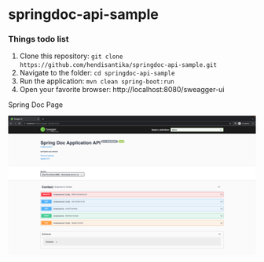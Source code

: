 # springdoc-api-sample

### Things todo list

1. Clone this repository: `git clone https://github.com/hendisantika/springdoc-api-sample.git`
2. Navigate to the folder: `cd springdoc-api-sample`
3. Run the application: `mvn clean spring-boot:run`
4. Open your favorite browser: http://localhost:8080/sweagger-ui

Spring Doc Page

![Spring Doc Page](img/springdoc.png "Spring Doc Page")